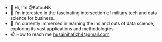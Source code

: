 - 👋 Hi, I’m @KatouNK
- 👀 I’m interested in the fascinating intersection of military tech and data science for business.
- 🌱 I’m currently immersed in learning the ins and outs of data science, exploring its vast applications and methodologies.
- 📫 How to reach me husainihafizh4@gmail.com

<!---
KatouNK/KatouNK is a ✨ special ✨ repository because its `README.md` (this file) appears on your GitHub profile.
You can click the Preview link to take a look at your changes.
--->
